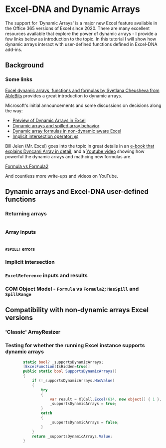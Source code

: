 # Excel-DNA and Dynamic Arrays

The support for 'Dynamic Arrays' is a major new Excel feature available in the Office 365 versions of Excel since 2020.
There are many excellent resources available that explore the power of dynamic arrays - I provide a few links below as introduction to the topic.
In this tutorial I will show how dynamic arrays interact with user-defined functions defined in Excel-DNA add-ins.

## Background



### Some links

[Excel dynamic arrays, functions and formulas by Svetlana Cheusheva from AbleBits](https://www.ablebits.com/office-addins-blog/2020/07/08/excel-dynamic-arrays-functions-formulas/) provides a great introduction to dynamic arrays.

Microsoft's initial announcements and some discussions on decisions along the way:
* [Preview of Dynamic Arrays in Excel](https://techcommunity.microsoft.com/t5/excel-blog/preview-of-dynamic-arrays-in-excel)
* [Dynamic arrays and spilled array behavior](https://support.office.com/en-us/article/dynamic-arrays-and-spilled-array-behavior-205c6b06-03ba-4151-89a1-87a7eb36e531)
* [Dynamic array formulas in non-dynamic aware Excel](https://support.office.com/en-us/article/dynamic-array-formulas-in-non-dynamic-aware-excel-696e164e-306b-4282-ae9d-aa88f5502fa2)
* [Implicit intersection operator: @](https://support.office.com/en-us/article/implicit-intersection-operator-ce3be07b-0101-4450-a24e-c1c999be2b34)

Bill Jelen (Mr. Excel) goes into the topic in great details in an [e-book that explains Dyncami Array in detail](https://www.mrexcel.com/products/excel-dynamic-arrays-straight-to-the-point-2nd-edition/), and 
 a [Youtube video](https://youtu.be/ViSEZLPmRvw) showing how powerful the dynamic arrays and mathcing new formulas are.

[Formula vs Formula2](https://docs.microsoft.com/en-us/office/vba/excel/concepts/cells-and-ranges/range-formula-vs-formula2)

And countless more write-ups and videos on YouTube.

## Dynamic arrays and Excel-DNA user-defined functions

### Returning arrays

```cs

```

### Array inputs

```cs
```

#### `#SPILL!` errors

### Implicit intersection

### `ExcelReference` inputs and results

### COM Object Model - `Formula` vs `Formula2`; `HasSpill` and `SpillRange`

## Compatibility with non-dynamic arrays Excel versions

### 'Classic' ArrayResizer


### Testing for whether the running Excel instance supports dynamic arrays

```csharp
        static bool? _supportsDynamicArrays;  
        [ExcelFunction(IsHidden=true)]
        public static bool SupportsDynamicArrays()
        {
            if (!_supportsDynamicArrays.HasValue)
            {
                try
                {
                    var result = XlCall.Excel(614, new object[] { 1 }, new object[] { true });
                    _supportsDynamicArrays = true;
                }
                catch
                {
                    _supportsDynamicArrays = false;
                }
            }
            return _supportsDynamicArrays.Value;
        }
```
